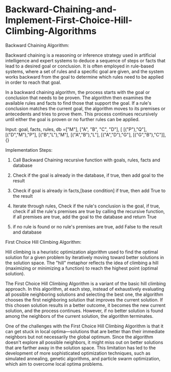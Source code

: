 # Backward-Chaining-and-Implement-First-Choice-Hill-Climbing-Algorithms

Backward Chaining Algorithm:

Backward chaining is a reasoning or inference strategy used in artificial intelligence and expert systems to deduce a sequence of steps or facts that lead to a desired goal or conclusion. It is often employed in rule-based systems, where a set of rules and a specific goal are given, and the system works backward from the goal to determine which rules need to be applied in order to reach that goal.

In a backward chaining algorithm, the process starts with the goal or conclusion that needs to be proven. The algorithm then examines the available rules and facts to find those that support the goal. If a rule's conclusion matches the current goal, the algorithm moves to its premises or antecedents and tries to prove them. This process continues recursively until either the goal is proven or no further rules can be applied.

Input:
goal, facts, rules, db =["M"], ["A", "B", "C", "D"], [
[("P"),"Q"],
[("D","M"),"P"],
[("B","L"),"M"],
[("A","B"),"L"],
[("A","D"),"G"],
[("G","B"),"C"]], {}

Implementation Steps:

1. Call Backward Chaining recursive function with goals, rules, facts and database
2. Check if the goal is already in the database,
    if true, then add goal to the result
3. Check if goal is already in facts,[base condition]
    if true, then add True to the result

4. Iterate through rules, Check if the rule's conclusion is the goal,
    if true, check if all the rule's premises are true by calling the recursive function,
    if all premises are true, add the goal to the database and return True
5. if no rule is found or no rule's premises are true, add False to the result and
    database

First Choice Hill Climbing Algorithm:

Hill climbing is a heuristic optimization algorithm used to find the optimal solution for a given problem by iteratively moving toward better solutions in the solution space. The "hill" metaphor reflects the idea of climbing a hill (maximizing or minimizing a function) to reach the highest point (optimal solution).

The First Choice Hill Climbing Algorithm is a variant of the basic hill climbing approach. In this algorithm, at each step, instead of exhaustively evaluating all possible neighboring solutions and selecting the best one, the algorithm chooses the first neighboring solution that improves the current solution. If this chosen solution results in a better outcome, it becomes the new current solution, and the process continues. However, if no better solution is found among the neighbors of the current solution, the algorithm terminates.

One of the challenges with the First Choice Hill Climbing Algorithm is that it can get stuck in local optima—solutions that are better than their immediate neighbors but not necessarily the global optimum. Since the algorithm doesn't explore all possible neighbors, it might miss out on better solutions that are farther away in the solution space. This limitation has led to the development of more sophisticated optimization techniques, such as simulated annealing, genetic algorithms, and particle swarm optimization, which aim to overcome local optima problems.
